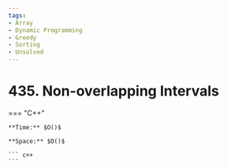 ```yaml
---
tags:
- Array
- Dynamic Programming
- Greedy
- Sorting
- Unsolved
---
```



# 435. Non-overlapping Intervals

=== "C++"

    **Time:** $O()$

    **Space:** $O()$

    ``` c++
    ```